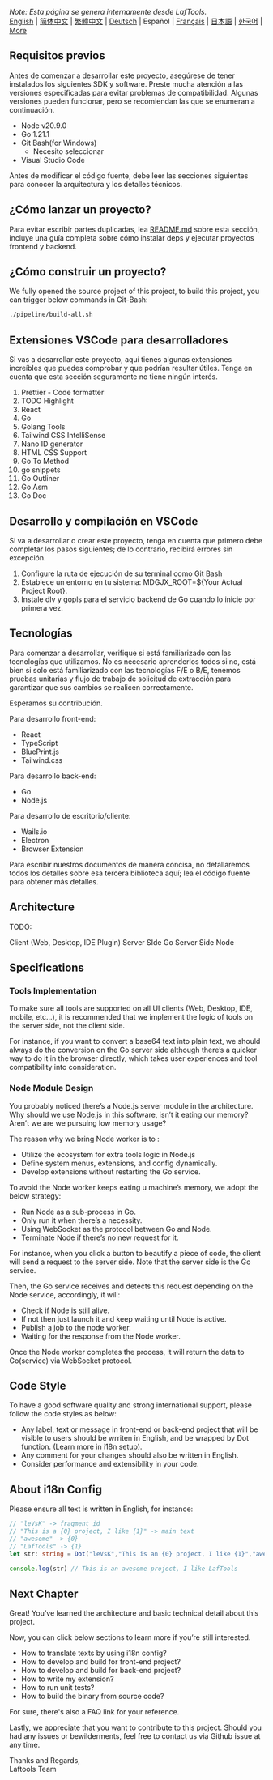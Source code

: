 <i>Note: Esta página se genera internamente desde LafTools.</i> <br/> [English](/docs/en_US/CONTRIBUTION.md)  |  [简体中文](/docs/zh_CN/CONTRIBUTION.md)  |  [繁體中文](/docs/zh_HK/CONTRIBUTION.md)  |  [Deutsch](/docs/de/CONTRIBUTION.md)  |  Español  |  [Français](/docs/fr/CONTRIBUTION.md)  |  [日本語](/docs/ja/CONTRIBUTION.md)  |  [한국어](/docs/ko/CONTRIBUTION.md) | [More](/docs/) <br/>

## Requisitos previos

Antes de comenzar a desarrollar este proyecto, asegúrese de tener instalados los siguientes SDK y software. Preste mucha atención a las versiones especificadas para evitar problemas de compatibilidad. Algunas versiones pueden funcionar, pero se recomiendan las que se enumeran a continuación.

- Node v20.9.0
- Go 1.21.1
- Git Bash(for Windows)
  - Necesito seleccionar
- Visual Studio Code

Antes de modificar el código fuente, debe leer las secciones siguientes para conocer la arquitectura y los detalles técnicos.

## ¿Cómo lanzar un proyecto?

Para evitar escribir partes duplicadas, lea [README.md](../README.md) sobre esta sección, incluye una guía completa sobre cómo instalar deps y ejecutar proyectos frontend y backend.

## ¿Cómo construir un proyecto?

We fully opened the source project of this project, to build this project, you can trigger below commands in Git-Bash:

```bash
./pipeline/build-all.sh
```

## Extensiones VSCode para desarrolladores

Si vas a desarrollar este proyecto, aquí tienes algunas extensiones increíbles que puedes comprobar y que podrían resultar útiles. Tenga en cuenta que esta sección seguramente no tiene ningún interés.

1. Prettier - Code formatter
2. TODO Highlight
3. React
4. Go
5. Golang Tools
6. Tailwind CSS IntelliSense
7. Nano ID generator
8. HTML CSS Support
9. Go To Method
10. go snippets
11. Go Outliner
12. Go Asm
13. Go Doc

## Desarrollo y compilación en VSCode

Si va a desarrollar o crear este proyecto, tenga en cuenta que primero debe completar los pasos siguientes; de lo contrario, recibirá errores sin excepción.

1. Configure la ruta de ejecución de su terminal como Git Bash
2. Establece un entorno en tu sistema: MDGJX_ROOT=${Your Actual Project Root}.
3. Instale dlv y gopls para el servicio backend de Go cuando lo inicie por primera vez.

## Tecnologías

Para comenzar a desarrollar, verifique si está familiarizado con las tecnologías que utilizamos. No es necesario aprenderlos todos si no, está bien si solo está familiarizado con las tecnologías F/E o B/E, tenemos pruebas unitarias y flujo de trabajo de solicitud de extracción para garantizar que sus cambios se realicen correctamente.

Esperamos su contribución.

Para desarrollo front-end:

- React
- TypeScript
- BluePrint.js
- Tailwind.css

Para desarrollo back-end:

- Go
- Node.js

Para desarrollo de escritorio/cliente:

- Wails.io
- Electron
- Browser Extension

Para escribir nuestros documentos de manera concisa, no detallaremos todos los detalles sobre esa tercera biblioteca aquí; lea el código fuente para obtener más detalles.

## Architecture

TODO:

Client (Web, Desktop, IDE Plugin)
<interact with>
Server SIde Go
<interact with>
Server Side Node

## Specifications

### Tools Implementation

To make sure all tools are supported on all UI clients (Web, Desktop, IDE, mobile, etc…), it is recommended that we implement the logic of tools on the server side, not the client side.

For instance, if you want to convert a base64 text into plain text, we should always do the conversion on the Go server side although there’s a quicker way to do it in the browser directly, which takes user experiences and tool compatibility into consideration.

### Node Module Design

You probably noticed there’s a Node.js server module in the architecture. Why should we use Node.js in this software, isn’t it eating our memory? Aren’t we are we pursuing low memory usage?

The reason why we bring Node worker is to :

- Utilize the ecosystem for extra tools logic in Node.js
- Define system menus, extensions, and config dynamically.
- Develop extensions without restarting the Go service.

To avoid the Node worker keeps eating u machine’s memory, we adopt the below strategy:

- Run Node as a sub-process in Go.
- Only run it when there’s a necessity.
- Using WebSocket as the protocol between Go and Node.
- Terminate Node if there’s no new request for it.

For instance, when you click a button to beautify a piece of code, the client will send a request to the server side. Note that the server side is the Go service.

Then, the Go service receives and detects this request depending on the Node service, accordingly, it will:

- Check if Node is still alive.
- If not then just launch it and keep waiting until Node is active.
- Publish a job to the node worker.
- Waiting for the response from the Node worker.

Once the Node worker completes the process, it will return the data to Go(service) via WebSocket protocol.

## Code Style

To have a good software quality and strong international support, please follow the code styles as below:

- Any label, text or message in front-end or back-end project that will be visible to users should be wrriten in English, and be wrapped by Dot function. (Learn more in i18n setup).
- Any comment for your changes should also be written in English.
- Consider performance and extensibility in your code.

## About i18n Config

Please ensure all text is written in English, for instance:

```Typescript
// "leVsK" -> fragment id
// "This is a {0} project, I like {1}" -> main text
// "awesome" -> {0}
// "LafTools" -> {1}
let str: string = Dot("leVsK","This is an {0} project, I like {1}","awesome","LafTools")

console.log(str) // This is an awesome project, I like LafTools
```

## Next Chapter

Great! You’ve learned the architecture and basic technical detail about this project.

Now, you can click below sections to learn more if you’re still interested.

- How to translate texts by using i18n config?
- How to develop and build for front-end project?
- How to develop and build for back-end project?
- How to write my extension?
- How to run unit tests?
- How to build the binary from source code?

For sure, there's also a FAQ link for your reference.

Lastly, we appreciate that you want to contribute to this project. Should you had any issues or bewilderments, feel free to contact us via Github issue at any time.

Thanks and Regards,  
Laftools Team

